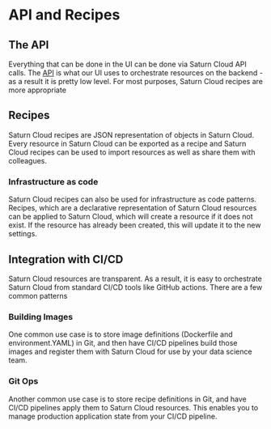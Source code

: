 # API and Recipes

## The API

Everything that can be done in the UI can be done via Saturn Cloud API calls. The [API](https://api.saturncloud.io) is what our UI uses to orchestrate resources on the backend - as a result it is pretty low level. For most purposes, Saturn Cloud recipes are more appropriate

## Recipes

Saturn Cloud recipes are JSON representation of objects in Saturn Cloud. Every resource in Saturn Cloud can be exported as a recipe and Saturn Cloud recipes can be used to import resources as well as share them with colleagues.

### Infrastructure as code

Saturn Cloud recipes can also be used for infrastructure as code patterns. Recipes, which are a declarative representation of Saturn Cloud resources can be applied to Saturn Cloud, which will create a resource if it does not exist. If the resource has already been created, this will update it to the new settings.

## Integration with CI/CD

Saturn Cloud resources are transparent. As a result, it is easy to orchestrate Saturn Cloud from standard CI/CD tools like GitHub actions. There are a few common patterns

### Building Images

One common use case is to store image definitions (Dockerfile and environment.YAML) in Git, and then have CI/CD pipelines build those images and register them with Saturn Cloud for use by your data science team.

### Git Ops

Another common use case is to store recipe definitions in Git, and have CI/CD pipelines apply them to Saturn Cloud resources. This enables you to manage production application state from your CI/CD pipeline.
